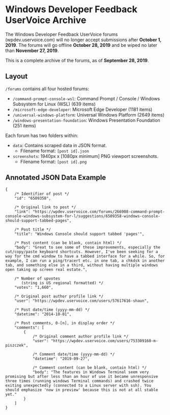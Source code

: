 # Windows Developer Feedback UserVoice Archive

The Windows Developer Feedback UserVoice forums (wpdev.uservoice.com) will no longer accept submissions after **October 1, 2019**. The forums will go offline **October 28, 2019** and be wiped no later than **November 27, 2019**.

This is a complete archive of the forums, as of **September 28, 2019**.

## Layout

`/forums` contains all four hosted forums:
* `/command-prompt-console-wsl`: Command Prompt / Console / Windows Subsystem for Linux (WSL) (639 items)
* `/microsoft-edge-developer`: Microsoft Edge Developer (1181 items)
* `/universal-windows-platform`: Universal Windows Platform (2649 items)
* `/windows-presentation-foundation`: Windows Presentation Foundation (251 items)

Each forum has two folders within:
* `data`: Contains scraped data in JSON format.
  - Filename format: `[post id].json`
* `screenshots`: 1940px x [1080px minimum] PNG viewport screenshots.
  - Filename format: `[post id].png`

## Annotated JSON Data Example

```jsonc
{
    /* Identifier of post */
    "id": "6509358",

    /* Original link to post */
    "link": "https://wpdev.uservoice.com/forums/266908-command-prompt-console-windows-subsystem-for-l/suggestions/6509358-windows-console-should-support-tabbed-pages",

    /* Post title */
    "title": "Windows Console should support tabbed 'pages'",

    /* Post content (can be blank, contain html) */
    "body": "Great to see some of these improvements, especially the cut/copy/paste keyboard shortcuts. However, I've been seeking for a way for the cmd window to have a tabbed interface for a while. So, for example, I can run a ping/tracert etc. in one tab, a chkdsk in another tab, and something else in a third, without having multiple windows open taking up screen real estate.",

    /* Number of upvotes
       (string is US regional formatted) */
    "votes": "1,660",

    /* Original post author profile link */
    "user": "https://wpdev.uservoice.com/users/57617616-shaun",

    /* Post date/time (yyyy-mm-dd) */
    "datetime": "2014-10-01",

    /* Post comments, 0-[n], in display order */
    "comments": [
        {
            /* Original comment author profile link */
            "user": "https://wpdev.uservoice.com/users/753309160-m-piszczek",

            /* Comment date/time (yyyy-mm-dd) */
            "datetime": "2019-09-27",

            /* Comment content (can be blank, contain html) */
            "body": "The features in Windows Terminal seem very promising but after less than an hour of use it became unresponsive three times (running windows Terminal commands) and crashed twice exiting unexpectedly (connected to a Linux server with ssh). You should emphasize 'now in preview' because this is not at all stable yet."
        }
    ]
}
```